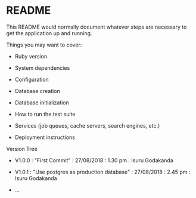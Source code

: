 # README

This README would normally document whatever steps are necessary to get the
application up and running.

Things you may want to cover:

* Ruby version

* System dependencies

* Configuration

* Database creation

* Database initialization

* How to run the test suite

* Services (job queues, cache servers, search engines, etc.)

* Deployment instructions

Version Tree 

* V1.0.0 : "First Commit" : 27/08/2018 : 1.30 pm : Isuru Godakanda

* V1.0.1 : "Use postgres as production database" : 27/08/2018 : 2.45 pm : Isuru Godakanda
* ...
